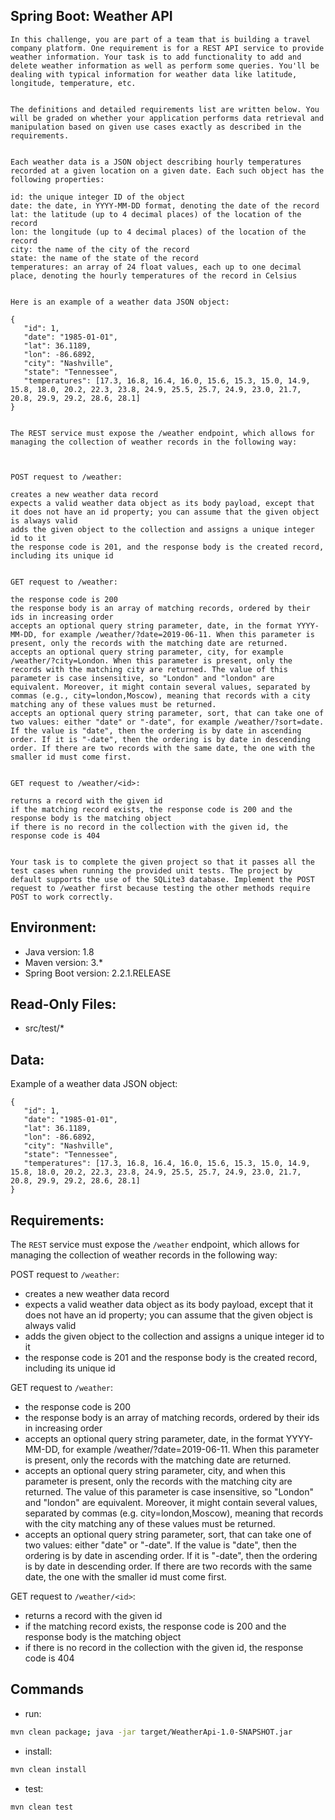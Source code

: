 ## Spring Boot: Weather API
```
In this challenge, you are part of a team that is building a travel company platform. One requirement is for a REST API service to provide weather information. Your task is to add functionality to add and delete weather information as well as perform some queries. You'll be dealing with typical information for weather data like latitude, longitude, temperature, etc.


The definitions and detailed requirements list are written below. You will be graded on whether your application performs data retrieval and manipulation based on given use cases exactly as described in the requirements.


Each weather data is a JSON object describing hourly temperatures recorded at a given location on a given date. Each such object has the following properties:

id: the unique integer ID of the object
date: the date, in YYYY-MM-DD format, denoting the date of the record
lat: the latitude (up to 4 decimal places) of the location of the record
lon: the longitude (up to 4 decimal places) of the location of the record
city: the name of the city of the record
state: the name of the state of the record
temperatures: an array of 24 float values, each up to one decimal place, denoting the hourly temperatures of the record in Celsius
 

Here is an example of a weather data JSON object:

{
   "id": 1,
   "date": "1985-01-01",
   "lat": 36.1189,
   "lon": -86.6892,
   "city": "Nashville",
   "state": "Tennessee",
   "temperatures": [17.3, 16.8, 16.4, 16.0, 15.6, 15.3, 15.0, 14.9, 15.8, 18.0, 20.2, 22.3, 23.8, 24.9, 25.5, 25.7, 24.9, 23.0, 21.7, 20.8, 29.9, 29.2, 28.6, 28.1]
}
 

The REST service must expose the /weather endpoint, which allows for managing the collection of weather records in the following way:

 

POST request to /weather:

creates a new weather data record
expects a valid weather data object as its body payload, except that it does not have an id property; you can assume that the given object is always valid
adds the given object to the collection and assigns a unique integer id to it
the response code is 201, and the response body is the created record, including its unique id
 

GET request to /weather:

the response code is 200
the response body is an array of matching records, ordered by their ids in increasing order
accepts an optional query string parameter, date, in the format YYYY-MM-DD, for example /weather/?date=2019-06-11. When this parameter is present, only the records with the matching date are returned.
accepts an optional query string parameter, city, for example /weather/?city=London. When this parameter is present, only the records with the matching city are returned. The value of this parameter is case insensitive, so "London" and "london" are equivalent. Moreover, it might contain several values, separated by commas (e.g., city=london,Moscow), meaning that records with a city matching any of these values must be returned.
accepts an optional query string parameter, sort, that can take one of two values: either "date" or "-date", for example /weather/?sort=date. If the value is "date", then the ordering is by date in ascending order. If it is "-date", then the ordering is by date in descending order. If there are two records with the same date, the one with the smaller id must come first.
 

GET request to /weather/<id>:

returns a record with the given id
if the matching record exists, the response code is 200 and the response body is the matching object
if there is no record in the collection with the given id, the response code is 404
 

Your task is to complete the given project so that it passes all the test cases when running the provided unit tests. The project by default supports the use of the SQLite3 database. Implement the POST request to /weather first because testing the other methods require POST to work correctly.

```

## Environment:
- Java version: 1.8
- Maven version: 3.*
- Spring Boot version: 2.2.1.RELEASE

## Read-Only Files:
- src/test/*

## Data:
Example of a weather data JSON object:
```
{
   "id": 1,
   "date": "1985-01-01",
   "lat": 36.1189,
   "lon": -86.6892,
   "city": "Nashville",
   "state": "Tennessee",
   "temperatures": [17.3, 16.8, 16.4, 16.0, 15.6, 15.3, 15.0, 14.9, 15.8, 18.0, 20.2, 22.3, 23.8, 24.9, 25.5, 25.7, 24.9, 23.0, 21.7, 20.8, 29.9, 29.2, 28.6, 28.1]
}
```

## Requirements:
The `REST` service must expose the `/weather` endpoint, which allows for managing the collection of weather records in the following way:


POST request to `/weather`:

- creates a new weather data record
- expects a valid weather data object as its body payload, except that it does not have an id property; you can assume that the given object is always valid
- adds the given object to the collection and assigns a unique integer id to it
- the response code is 201 and the response body is the created record, including its unique id


GET request to `/weather`:

- the response code is 200
- the response body is an array of matching records, ordered by their ids in increasing order
- accepts an optional query string parameter, date, in the format YYYY-MM-DD, for example /weather/?date=2019-06-11. When this parameter is present, only the records with the matching date are returned.
- accepts an optional query string parameter, city, and when this parameter is present, only the records with the matching city are returned. The value of this parameter is case insensitive, so "London" and "london" are equivalent. Moreover, it might contain several values, separated by commas (e.g. city=london,Moscow), meaning that records with the city matching any of these values must be returned.
- accepts an optional query string parameter, sort, that can take one of two values: either "date" or "-date". If the value is "date", then the ordering is by date in ascending order. If it is "-date", then the ordering is by date in descending order. If there are two records with the same date, the one with the smaller id must come first.


GET request to `/weather/<id>`:

- returns a record with the given id
- if the matching record exists, the response code is 200 and the response body is the matching object
- if there is no record in the collection with the given id, the response code is 404

## Commands
- run: 
```bash
mvn clean package; java -jar target/WeatherApi-1.0-SNAPSHOT.jar
```
- install: 
```bash
mvn clean install
```
- test: 
```bash
mvn clean test
```
